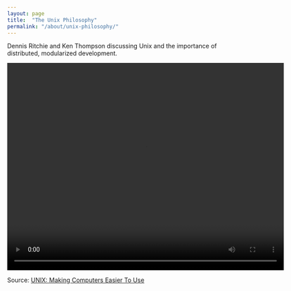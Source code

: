 ```yaml
---
layout: page
title:  "The Unix Philosophy"
permalink: "/about/unix-philosophy/"
---
```

Dennis Ritchie and Ken Thompson discussing Unix and the importance of distributed,
modularized development.


<video id="unixmov" width="640" height="480" preload controls>
	<source src="/engineering/images/Unix.mp4" type = "video/mp4">
</video>

Source: [UNIX: Making Computers Easier To Use](https://www.youtube.com/watch?v=XvDZLjaCJuw)
